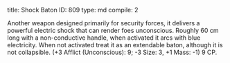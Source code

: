 title:          Shock Baton
ID:             809
type:           md
compile:        2



Another weapon designed primarily for security forces, it delivers a powerful electric shock that can render foes unconscious. Roughly 60 cm long with a non-conductive handle, when activated it arcs with blue electricity. When not activated treat it as an extendable baton, although it is not collapsible. (+3 Afflict (Unconscious): 9; -3 Size: 3, +1 Mass: -1) 9 CP.